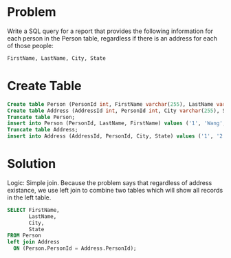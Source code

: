 # Problem
Write a SQL query for a report that provides the following information for each person in the Person table, regardless if there is an address for each of those people:

```sql
FirstName, LastName, City, State
```

# Create Table
```sql
Create table Person (PersonId int, FirstName varchar(255), LastName varchar(255));
Create table Address (AddressId int, PersonId int, City varchar(255), State varchar(255));
Truncate table Person;
insert into Person (PersonId, LastName, FirstName) values ('1', 'Wang', 'Allen');
Truncate table Address;
insert into Address (AddressId, PersonId, City, State) values ('1', '2', 'New York City', 'New York');
```

# Solution
Logic: Simple join. Because the problem says that regardless of address existance, we use left join to combine two tables which will show all records in the left table.

```sql
SELECT FirstName,
       LastName,
       City,
       State
FROM Person
left join Address
  ON (Person.PersonId = Address.PersonId);
```
